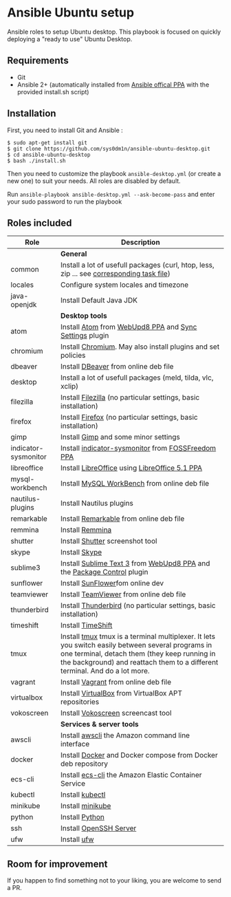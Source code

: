 # Ansible Ubuntu setup
Ansible roles to setup Ubuntu desktop. This playbook is focused on quickly deploying a "ready to use" Ubuntu Desktop.


## Requirements
- Git
- Ansible 2+ (automatically installed from [Ansible offical PPA](https://launchpad.net/~ansible/+archive/ubuntu/ansible) with the provided install.sh script)


## Installation
First, you need to install Git and Ansible :
```
$ sudo apt-get install git
$ git clone https://github.com/sys0dm1n/ansible-ubuntu-desktop.git
$ cd ansible-ubuntu-desktop
$ bash ./install.sh
```

Then you need to customize the playbook `ansible-desktop.yml` (or create a new one) to suit your needs. All roles are disabled by default.

Run `ansible-playbook ansible-desktop.yml --ask-become-pass` and enter your sudo password to run the playbook

## Roles included

| Role                     | Description|
| ------------------------ | ------------------------------------------------------------------------------------------------------------------------------------------------------------------------------------------------------------------------------------------------------------------------------------------------------------------------------------- |
|                                   |**General**|
| common                   | Install a lot of usefull packages (curl, htop, less, zip ... see [corresponding task file](https://github.com/sys0dm1n/ansible-ubuntu-desktop/blob/master/roles/common/tasks/main.yml)) |
| locales                  | Configure system locales and timezone |
| java-openjdk             | Install Default Java JDK|
|                               | **Desktop tools** |
| atom                     | Install [Atom](https://atom.io/) from [WebUpd8 PPA](https://launchpad.net/~webupd8team/+archive/ubuntu/atom) and [Sync Settings](https://atom.io/packages/sync-settings) plugin  |
| chromium                 | Install [Chromium](https://www.chromium.org/). May also install plugins and set policies       |
| dbeaver                  | Install [DBeaver](http://dbeaver.jkiss.org/) from online deb file |
| desktop                  | Install a lot of usefull packages (meld, tilda, vlc, xclip)|
| filezilla                | Install [Filezilla](https://filezilla-project.org/) (no particular settings, basic installation) | 
| firefox                  | Install [Firefox](https://www.mozilla.org/firefox/) (no particular settings, basic installation) | 
| gimp                     | Install [Gimp](https://www.gimp.org/) and some minor settings |
| indicator-sysmonitor     | Install [indicator-sysmonitor](https://github.com/fossfreedom/indicator-sysmonitor) from [FOSSFreedom PPA](https://launchpad.net/~fossfreedom/+archive/ubuntu/indicator-sysmonitor)                                                                                                                                                   |
| libreoffice     | Install [LibreOffice](https://www.libreoffice.org/) using [LibreOffice 5.1 PPA](https://launchpad.net/~libreoffice/+archive/ubuntu/libreoffice-5-1) |
| mysql-workbench          | Install [MySQL WorkBench](https://www.mysql.fr/products/workbench/) from online deb file| 
| nautilus-plugins         | Install Nautilus plugins|
| remarkable               | Install [Remarkable](https://remarkableapp.github.io/linux.html) from online deb file|
| remmina                  | Install [Remmina](http://www.remmina.org/) |
| shutter                  | Install [Shutter](http://shutter-project.org/) screenshot tool |
| skype                    | Install [Skype](https://www.skype.com/)    |
| sublime3                 | Install [Sublime Text 3](https://www.sublimetext.com/3) from [WebUpd8 PPA](https://launchpad.net/~webupd8team/+archive/ubuntu/sublime-text-3) and the [Package Control](https://packagecontrol.io/) plugin   |
| sunflower                | Install [SunFlower](http://sunflower-fm.org/download)fom online dev|
| teamviewer               | Install [TeamViewer](https://www.teamviewer.com/) from online deb file|
| thunderbird              | Install [Thunderbird](https://www.mozilla.org/thunderbird/) (no particular settings, basic installation) |
| timeshift                | Install [TimeShift](https://github.com/teejee2008/timeshift) |
| tmux                     | Install [tmux](https://github.com/tmux/tmux/wiki) tmux is a terminal multiplexer. It lets you switch easily between several programs in one terminal, detach them (they keep running in the background) and reattach them to a different terminal. And do a lot more. |
| vagrant                  | Install [Vagrant](https://www.vagrantup.com/) from online deb file|
| virtualbox               | Install [VirtualBox](https://www.virtualbox.org/) from VirtualBox APT repositories | 
| vokoscreen               | Install [Vokoscreen](http://www.kohaupt-online.de/hp/) screencast tool|
|                               | **Services & server tools** |
| awscli                  | Install [awscli](https://docs.aws.amazon.com/cli/latest/userguide/installing.html) the Amazon command line interface |
| docker                  | Install [Docker](https://www.docker.com/) and Docker compose from Docker deb repository|
| ecs-cli                 | Install [ecs-cli](https://docs.aws.amazon.com/AmazonECS/latest/developerguide/ECS_CLI_installation.html) the Amazon Elastic Container Service|
| kubectl| Install [kubectl](https://kubernetes.io/docs/tasks/tools/install-kubectl/#install-kubectl)  |
| minikube                   | Install [minikube](https://kubernetes.io/docs/tasks/tools/install-minikube/)  |
| python                   | Install [Python](https://www.python.org/)  |
| ssh                      | Install [OpenSSH Server](http://www.openssh.com/)      | 
|ufw                   | Install [ufw](https://help.ubuntu.com/community/UFW) |

## Room for improvement

If you happen to find something not to your liking, you are welcome to send a PR.
